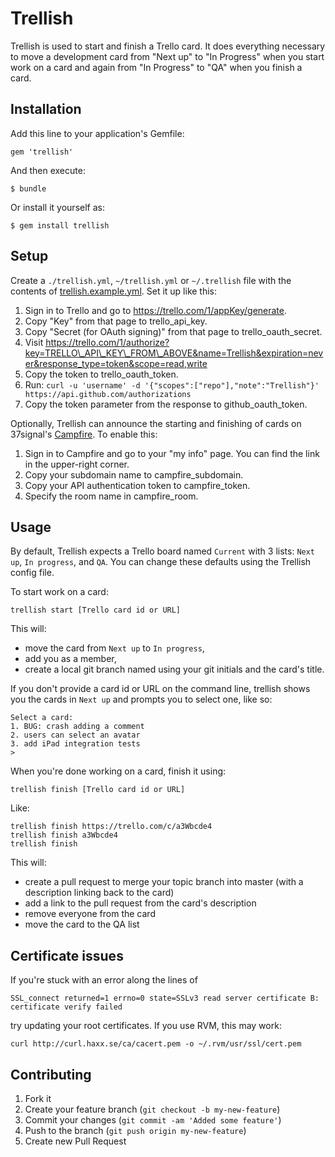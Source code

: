 # Trellish

Trellish is used to start and finish a Trello card. It does everything necessary to move a development card from "Next up" to "In Progress" when you start work on a card and again from "In Progress" to "QA" when you finish a card.

## Installation

Add this line to your application's Gemfile:

    gem 'trellish'

And then execute:

    $ bundle

Or install it yourself as:

    $ gem install trellish

## Setup

Create a `./trellish.yml`, `~/trellish.yml` or `~/.trellish` file with the contents of [trellish.example.yml](trellish/blob/master/trellish.example.yml). Set it up like this:

1. Sign in to Trello and go to https://trello.com/1/appKey/generate.
1. Copy "Key" from that page to trello\_api\_key.
1. Copy "Secret (for OAuth signing)" from that page to trello\_oauth\_secret.
1. Visit https://trello.com/1/authorize?key=TRELLO\_API\_KEY\_FROM\_ABOVE&name=Trellish&expiration=never&response_type=token&scope=read,write
1. Copy the token to trello\_oauth\_token.
1. Run: `curl -u 'username' -d '{"scopes":["repo"],"note":"Trellish"}' https://api.github.com/authorizations`
1. Copy the token parameter from the response to github\_oauth\_token.

Optionally, Trellish can announce the starting and finishing of cards on 37signal's [Campfire](http://campfirenow.com/). To enable this:

1. Sign in to Campfire and go to your "my info" page. You can find the link in the upper-right corner.
1. Copy your subdomain name to campfire\_subdomain.
1. Copy your API authentication token to campfire\_token.
1. Specify the room name in campfire\_room.

## Usage

By default, Trellish expects a Trello board named `Current` with 3 lists: `Next up`, `In progress`, and `QA`. You can change these defaults using the Trellish config file.

To start work on a card:

    trellish start [Trello card id or URL]

This will:

- move the card from `Next up` to `In progress`,
- add you as a member,
- create a local git branch named using your git initials and the card's title.

If you don't provide a card id or URL on the command line, trellish shows you the cards in `Next up` and prompts you to select one, like so:

    Select a card:
    1. BUG: crash adding a comment
    2. users can select an avatar
    3. add iPad integration tests
    >

When you're done working on a card, finish it using:

    trellish finish [Trello card id or URL]

Like:

    trellish finish https://trello.com/c/a3Wbcde4
    trellish finish a3Wbcde4
    trellish finish

This will:

- create a pull request to merge your topic branch into master (with a description linking back to the card)
- add a link to the pull request from the card's description
- remove everyone from the card
- move the card to the QA list

## Certificate issues

If you're stuck with an error along the lines of

    SSL_connect returned=1 errno=0 state=SSLv3 read server certificate B: certificate verify failed

try updating your root certificates. If you use RVM, this may work:

    curl http://curl.haxx.se/ca/cacert.pem -o ~/.rvm/usr/ssl/cert.pem

## Contributing

1. Fork it
2. Create your feature branch (`git checkout -b my-new-feature`)
3. Commit your changes (`git commit -am 'Added some feature'`)
4. Push to the branch (`git push origin my-new-feature`)
5. Create new Pull Request

